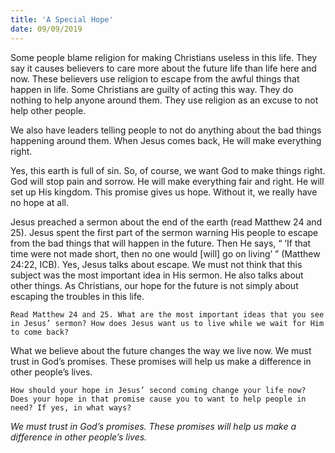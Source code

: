 ```yaml
---
title: 'A Special Hope'
date: 09/09/2019
---
```


Some people blame religion for making Christians useless in this life. They say it causes believers to care more about the future life than life here and now. These believers use religion to escape from the awful things that happen in life. Some Christians are guilty of acting this way. They do nothing to help anyone around them. They use religion as an excuse to not help other people. 

We also have leaders telling people to not do anything about the bad things happening around them. When Jesus comes back, He will make everything right. 

Yes, this earth is full of sin. So, of course, we want God to make things right. God will stop pain and sorrow. He will make everything fair and right. He will set up His kingdom. This promise gives us hope. Without it, we really have no hope at all. 

Jesus preached a sermon about the end of the earth (read Matthew 24 and 25). Jesus spent the first part of the sermon warning His people to escape from the bad things that will happen in the future. Then He says, “ ‘If that time were not made short, then no one would [will] go on living’ ” (Matthew 24:22, ICB). Yes, Jesus talks about escape. We must not think that this subject was the most important idea in His sermon. He also talks about other things. As Christians, our hope for the future is not simply about escaping the troubles in this life.

`Read Matthew 24 and 25. What are the most important ideas that you see in Jesus’ sermon? How does Jesus want us to live while we wait for Him to come back?`

What we believe about the future changes the way we live now. We must trust in God’s promises. These promises will help us make a difference in other people’s lives. 

`How should your hope in Jesus’ second coming change your life now? Does your hope in that promise cause you to want to help people in need? If yes, in what ways?`

*We must trust in God’s promises. These promises will help us make a difference in other people’s lives.*